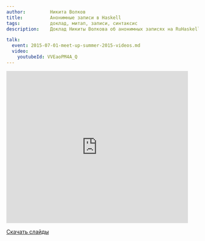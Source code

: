 ```yaml
---
author:         Никита Волков
title:          Анонимные записи в Haskell
tags:           доклад, митап, записи, синтаксис
description:    Доклад Никиты Волкова об анонимных записях на RuHaskell.Meetup 2015 Summer.

talk:
  event: 2015-07-01-meet-up-summer-2015-videos.md
  video:
    youtubeId: VVEaoPM4A_Q
---
```


<nobr><iframe
src="https://www.slideshare.net/slideshow/embed_code/key/bKKqHLEULLkUxq"
width="476" height="400"
frameborder="0" marginwidth="0" marginheight="0" scrolling="no"
allowfullscreen></iframe></nobr>

[Скачать слайды](/files/meetup-2015-summer/3_Anonymous_Records.pdf)
